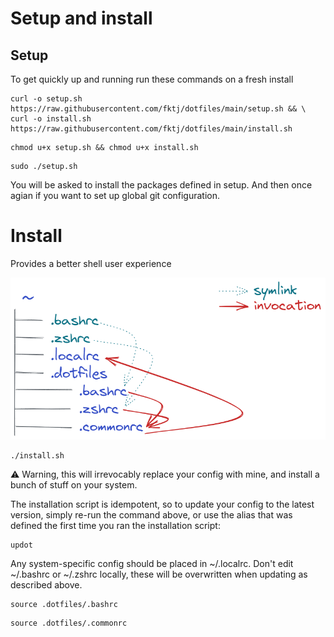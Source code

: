 # Setup and install



## Setup

To get quickly up and running run these commands on a fresh install

```shell
curl -o setup.sh https://raw.githubusercontent.com/fktj/dotfiles/main/setup.sh && \
curl -o install.sh https://raw.githubusercontent.com/fktj/dotfiles/main/install.sh
```

```shell
chmod u+x setup.sh && chmod u+x install.sh
```

```shell
sudo ./setup.sh
```
You will be asked to install the packages defined in setup. 
And then once agian if you want to set up global git configuration.


# Install 
Provides a better shell user experience

![Figure](https://github.com/fktj/dotfiles/blob/be691c4fa8a0108d875ffc71e1a09d0ddf92a619/explanation.png)

```shell
./install.sh
```

⚠️ Warning, this will irrevocably replace your config with mine, and install a bunch of stuff on your system.

The installation script is idempotent, so to update your config to the latest version, simply re-run the command above, or use the alias that was defined the first time you ran the installation script:

```shell
updot
```

Any system-specific config should be placed in ~/.localrc. Don't edit ~/.bashrc or ~/.zshrc locally, these will be overwritten when updating as described above.

```shell
source .dotfiles/.bashrc
```

```shell
source .dotfiles/.commonrc
```

